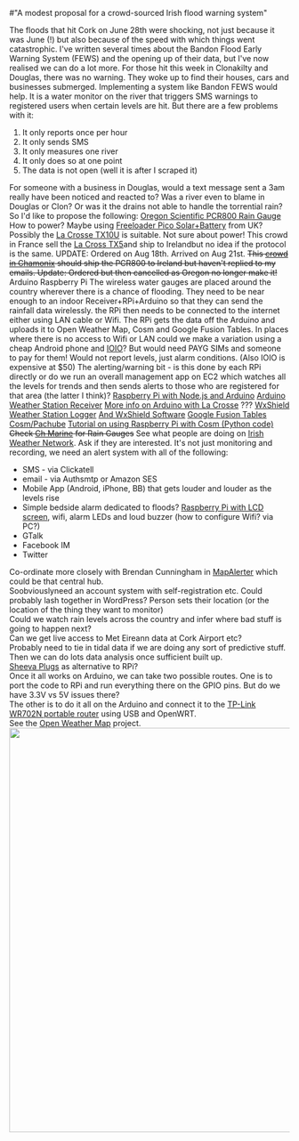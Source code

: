 #"A modest proposal for a crowd-sourced Irish flood warning system"

The floods that hit Cork on June 28th were shocking, not just because it was June (!) but also because of the speed with which things went catastrophic. I've written several times about the Bandon Flood Early Warning System (FEWS) and the opening up of their data, but I've now realised we can do a lot more. For those hit this week in Clonakilty and Douglas, there was no warning. They woke up to find their houses, cars and businesses submerged. Implementing a system like Bandon FEWS would help. It is a water monitor on the river that triggers SMS warnings to registered users when certain levels are hit. But there are a few problems with it:
<ol>
	<li>It only reports once per hour</li>
	<li>It only sends SMS</li>
	<li>It only measures one river</li>
	<li>It only does so at one point</li>
	<li>The data is not open (well it is after I scraped it)</li>
</ol>
For someone with a business in Douglas, would a text message sent a 3am really have been noticed and reacted to? Was a river even to blame in Douglas or Clon? Or was it the drains not able to handle the torrential rain? So I'd like to propose the following: <a href="http://uk.oregonscientific.com/shop/product.asp?para2=Weather&amp;para1=Rain-Gauges&amp;para3=PCR800-Rain-Gauge-for-WMR-Series">Oregon Scientific PCR800 Rain Gauge</a> How to power? Maybe using <a href="http://freeloadersolar.com/shop/freeloader-pico.htm">Freeloader Pico Solar+Battery</a> from UK? Possibly the <a href="http://www.amazon.com/La-Crosse-TX10U-Rain-Sensor/dp/B000A2NF2S">La Crosse TX10U</a> is suitable. Not sure about power! This crowd in France sell the <a href="http://www.meteotronic.com/P-37-84-en--A1-tx5-transmitters-rain-meters.html#">La Cross TX5</a>and ship to Irelandbut no idea if the protocol is the same. UPDATE: Ordered on Aug 18th. Arrived on Aug 21st. <del>This <a href="http://www.eyeshop.com/en/pdt/Accessories/Oregon-Scientific--PCR-800-4891475055512/Oregon-Scientific/?idpdt=64183">crowd in Chamonix</a> should ship the PCR800 to Ireland but haven't replied to my emails. Update: Ordered but then cancelled as Oregon no longer make it!</del> Arduino Raspberry Pi The wireless water gauges are placed around the country wherever there is a chance of flooding. They need to be near enough to an indoor Receiver+RPi+Arduino so that they can send the rainfall data wirelessly. the RPi then needs to be connected to the internet either using LAN cable or Wifi. The RPi gets the data off the Arduino and uploads it to Open Weather Map, Cosm and Google Fusion Tables. In places where there is no access to Wifi or LAN could we make a variation using a cheap Android phone and <a href="http://www.sparkfun.com/products/10748">IOIO</a>? But would need PAYG SIMs and someone to pay for them! Would not report levels, just alarm conditions. (Also IOIO is expensive at $50) The alerting/warning bit - is this done by each RPi directly or do we run an overall management app on EC2 which watches all the levels for trends and then sends alerts to those who are registered for that area (the latter I think)? <a href="http://alexandre.alapetite.fr/doc-alex/raspberrypi-nodejs-arduino/">Raspberry Pi with Node.js and Arduino</a> <a href="http://www.practicalarduino.com/projects/weather-station-receiver">Arduino Weather Station Receiver</a> <a href="http://www.arduino.cc/cgi-bin/yabb2/YaBB.pl?num=1256657250">More info on Arduino with La Crosse</a> ??? <a href="http://wmrx00.sourceforge.net/Arduino/WxShield-V1.html">WxShield Weather Station Logger</a> <a href="http://sourceforge.net/projects/wmrx00/files/Current%20Stable%20Release/">And WxShield Software</a> <a href="http://www.google.com/fusiontables/Home/">Google Fusion Tables</a> <a href="http://www.cosm.com">Cosm/Pachube</a> <a href="http://learn.adafruit.com/send-raspberry-pi-data-to-cosm/necessary-packages">Tutorial on using Raspberry Pi with Cosm (Python code)</a> <del>Check <a href="http://www.chmarine.com">Ch Marine</a> for Rain Gauges</del> See what people are doing on <a href="http://www.irelandsweather.com/forum/index.php?topic=2310.msg52009#msg52009">Irish Weather Network</a>. Ask if they are interested. It's not just monitoring and recording, we need an alert system with all of the following:
<ul>
	<li>SMS - via Clickatell</li>
	<li>email - via Authsmtp or Amazon SES</li>
	<li>Mobile App (Android, iPhone, BB) that gets louder and louder as the levels rise</li>
	<li>Simple bedside alarm dedicated to floods? <a href="http://tech2077.blogspot.ie/2012/06/running-hd44780-lcd-over-i2c-on.html">Raspberry Pi with LCD screen</a>, wifi, alarm LEDs and loud buzzer (how to configure Wifi? via PC?)</li>
	<li>GTalk</li>
	<li>Facebook IM</li>
	<li>Twitter</li>
</ul>
<div>Co-ordinate more closely with Brendan Cunningham in <a href="http://mapalerter.com">MapAlerter</a> which could be that central hub.</div>
<div></div>
<div>Soobviouslyneed an account system with self-registration etc. Could probably lash together in WordPress? Person sets their location (or the location of the thing they want to monitor)</div>
<div></div>
<div>Could we watch rain levels across the country and infer where bad stuff is going to happen next?</div>
<div></div>
<div>Can we get live access to Met Eireann data at Cork Airport etc?</div>
<div></div>
<div>Probably need to tie in tidal data if we are doing any sort of predictive stuff.</div>
<div></div>
<div>Then we can do lots data analysis once sufficient built up.</div>
<div></div>
<div><a href="http://www.newit.co.uk/shop/products.php?cat=5">Sheeva Plugs</a> as alternative to RPi?</div>
<div></div>
<div>Once it all works on Arduino, we can take two possible routes. One is to port the code to RPi and run everything there on the GPIO pins. But do we have 3.3V vs 5V issues there?</div>
<div></div>
<div>The other is to do it all on the Arduino and connect it to the <a href="http://www.amazon.co.uk/Link-TL-WR702N-150Mbps-Wireless-Router/dp/B006PYGWG6/ref=sr_1_11?ie=UTF8&amp;qid=1345903945&amp;sr=8-11">TP-Link WR702N portable router</a> using USB and OpenWRT.</div>
See the <a href="http://openweathermap.org">Open Weather Map</a> project. <a href="http://conoroneill.net/wp-content/uploads/2012/06/owm01.png"><img class="alignnone size-full wp-image-771" title="owm01" src="http://conoroneill.net/wp-content/uploads/2012/06/owm01.png" alt="" width="709" height="727" /></a>